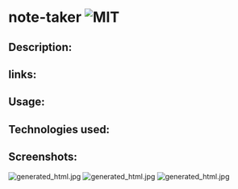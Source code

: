 # note-taker ![MIT](https://img.shields.io/static/v1?label=MIT&message=License&color=orange)

## Description:

## links:

## Usage:

## Technologies used:

## Screenshots:

![generated_html.jpg](./src/images/generated_html.jpg)
![generated_html.jpg](./src/images/generated_html.jpg)
![generated_html.jpg](./src/images/generated_html.jpg)
